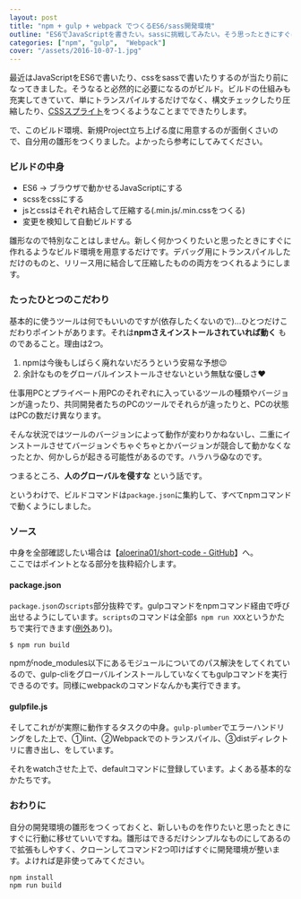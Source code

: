 ```yaml
---
layout: post
title: "npm + gulp + webpack でつくるES6/sass開発環境"
outline: "ES6でJavaScriptを書きたい。sassに挑戦してみたい。そう思ったときにすぐに開発を始める開発環境を用意してみました。クローンしてコマンド2つで使えるので参考にしてみてください。"
categories: ["npm", "gulp",  "Webpack"]
cover: "/assets/2016-10-07-1.jpg"
---
```


最近はJavaScriptをES6で書いたり、cssをsassで書いたりするのが当たり前になってきました。そうなると必然的に必要になるのがビルド。ビルドの仕組みも充実してきていて、単にトランスパイルするだけでなく、構文チェックしたり圧縮したり、[CSSスプライト](http://lopan.jp/css-sprites/)をつくるようなことまでできたりします。

で、このビルド環境、新規Project立ち上げる度に用意するのが面倒くさいので、自分用の雛形をつくりました。よかったら参考にしてみてください。



### ビルドの中身

- ES6 → ブラウザで動かせるJavaScriptにする
- scssをcssにする
- jsとcssはそれぞれ結合して圧縮する(.min.js/.min.cssをつくる)
- 変更を検知して自動ビルドする

雛形なので特別なことはしません。新しく何かつくりたいと思ったときにすぐに作れるようなビルド環境を用意するだけです。デバッグ用にトランスパイルしただけのものと、リリース用に結合して圧縮したものの両方をつくれるようにします。


### たったひとつのこだわり

基本的に使うツールは何でもいいのですが(依存したくないので)…ひとつだけこだわりポイントがあります。それは**npmさえインストールされていれば動く** ものであること。理由は2つ。

1. npmは今後もしばらく廃れないだろうという安易な予想😉
2. 余計なものをグローバルインストールさせないという無駄な優しさ❤

仕事用PCとプライベート用PCのそれぞれに入っているツールの種類やバージョンが違ったり、共同開発者たちのPCのツールでそれらが違ったりと、PCの状態はPCの数だけ異なります。

そんな状況ではツールのバージョンによって動作が変わりかねないし、二重にインストールさせてバージョンぐちゃぐちゃとかバージョンが競合して動かなくなったとか、何かしらが起きる可能性があるのです。ハラハラ😱なのです。

つまるところ、**人のグローバルを侵すな** という話です。

というわけで、ビルドコマンドは`package.json`に集約して、すべてnpmコマンドで動くようにしました。


### ソース
中身を全部確認したい場合は【[aloerina01/short-code  - GitHub](https://github.com/aloerina01/short-code)】へ。  
ここではポイントとなる部分を抜粋紹介します。

#### package.json

<script src="https://gist.github.com/aloerina01/04e8dd2903509a0e23b0a0b0f5d32ebe.js"></script>

`package.json`の`scripts`部分抜粋です。gulpコマンドをnpmコマンド経由で呼び出せるようにしています。`scripts`のコマンドは全部`$ npm run XXX`というかたちで実行できます([例外](http://qiita.com/axross/items/a2a0d148e40b66074858#%E6%84%8F%E5%91%B3%E4%BB%98%E3%81%91%E3%81%A0%E3%81%91%E3%81%8C%E3%81%95%E3%82%8C%E3%81%9Fnpm-scripts)あり)。

```
$ npm run build
```

npmがnode_modules以下にあるモジュールについてのパス解決をしてくれているので、gulp-cliをグローバルインストールしていなくてもgulpコマンドを実行できるのです。同様にwebpackのコマンドなんかも実行できます。

#### gulpfile.js

<script src="https://gist.github.com/aloerina01/1e876b9beb99e46a2fa2458ce09432a7.js"></script>

そしてこれがが実際に動作するタスクの中身。`gulp-plumber`でエラーハンドリングをした上で、①lint、②Webpackでのトランスパイル、③distディレクトリに書き出し、をしています。

それをwatchさせた上で、defaultコマンドに登録しています。よくある基本的なかたちです。


### おわりに

自分の開発環境の雛形をつくっておくと、新しいものを作りたいと思ったときにすぐに行動に移せていいですね。雛形はできるだけシンプルなものにしてあるので拡張もしやすく、クローンしてコマンド2つ叩けばすぐに開発環境が整います。よければ是非使ってみてください。

```
npm install
npm run build
```
